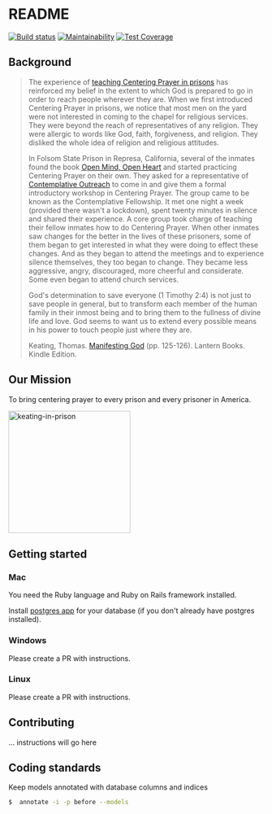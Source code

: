 # README

[![Build status](https://badge.buildkite.com/9845e5b8b88222c0ea37291bec0e5a913340ac49b33d050eda.svg)](https://buildkite.com/vaxcalc-labs-llc/pond)
[![Maintainability](https://api.codeclimate.com/v1/badges/a01591ce35fdfffe4982/maintainability)](https://codeclimate.com/github/Centering-Prayer-Prison-Outreach/prison-outreach-national-database/maintainability)
[![Test Coverage](https://api.codeclimate.com/v1/badges/a01591ce35fdfffe4982/test_coverage)](https://codeclimate.com/github/Centering-Prayer-Prison-Outreach/prison-outreach-national-database/test_coverage)

## Background

> The experience of [teaching Centering Prayer in prisons](https://youtu.be/YMl0ZMxOuVI) has reinforced my belief in the extent to which God is prepared to go in order to reach people wherever they are. When we first introduced Centering Prayer in prisons, we notice that most men on the yard were not interested in coming to the chapel for religious services. They were beyond the reach of representatives of any religion. They were allergic to words like God, faith, forgiveness, and religion. They disliked the whole idea of religion and religious attitudes.
> 
> In Folsom State Prison in Represa, California, several of the inmates found the book [Open Mind, Open Heart](https://www.amazon.com/Open-Mind-Heart-20th-Anniversary/dp/1472972090/) and started practicing Centering Prayer on their own. They asked for a representative of [Contemplative Outreach](https://cpprisonoutreach.org/) to come in and give them a formal introductory workshop in Centering Prayer. The group came to be known as the Contemplative Fellowship. It met one night a week (provided there wasn't a lockdown), spent twenty minutes in silence and shared their experience. A core group took charge of teaching their fellow inmates how to do Centering Prayer. When other inmates saw changes for the better in the lives of these prisoners, some of them began to get interested in what they were doing to effect these changes. And as they began to attend the meetings and to experience silence themselves, they too began to change. They became less aggressive, angry, discouraged, more cheerful and considerate. Some even began to attend church services.
> 
> God's determination to save everyone (1 Timothy 2:4) is not just to save people in general, but to transform each member of the human family in their inmost being and to bring them to the fullness of divine life and love. God seems to want us to extend every possible means in his power to touch people just where they are.
> 
> Keating, Thomas. [Manifesting God](https://www.amazon.com/Manifesting-God-Thomas-Keating-ebook/dp/B007PSCXYG/) (pp. 125-126). Lantern Books. Kindle Edition. 

## Our Mission

To bring centering prayer to every prison and every prisoner in America.

<img width="240" alt="keating-in-prison" src="https://user-images.githubusercontent.com/1895292/163723400-5f1f9b55-fda3-41af-9ad3-fe690509b7a7.png">


## Getting started

### Mac

You need the Ruby language and Ruby on Rails framework installed.

Install [postgres app](https://postgresapp.com/) for your database (if you don't already have postgres installed).

### Windows 
Please create a PR with instructions.

### Linux
Please create a PR with instructions.

## Contributing

... instructions will go here

## Coding standards

Keep models annotated with database columns and indices

```bash
$  annotate -i -p before --models  
```


